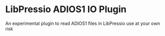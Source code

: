 # LibPressio ADIOS1 IO Plugin

An experimental plugin to read ADIOS1 files in LibPressio use at your own risk
